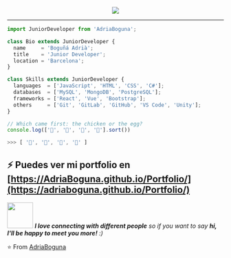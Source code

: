 <p align="center">
  <img src="https://github.com/thompsonemerson/thompsonemerson/raw/master/cover-thompson.png" />
</p>

---

```js
import JuniorDeveloper from 'AdriaBoguna';

class Bio extends JuniorDeveloper {
  name     = 'Boguñá Adrià';
  title    = 'Junior Developer';
  location = 'Barcelona';
}

class Skills extends JuniorDeveloper {
  languages  = ['JavaScript', 'HTML', 'CSS', 'C#'];
  databases  = ['MySQL', 'MongoDB', 'PostgreSQL'];
  frameworks = ['React', 'Vue', 'Bootstrap'];
  others     = ['Git', 'GitLab', 'GitHub', 'VS Code', 'Unity'];
}
```

```javascript
// Which came first: the chicken or the egg?
console.log(['🥚', '🐣', '🐥', '🐔'].sort())

>>> [ '🐔', '🐣', '🐥', '🥚' ]
```



⚡ Puedes ver mi portfolio en [https://AdriaBoguna.github.io/Portfolio/](https://adriaboguna.github.io/Portfolio/)
---
<img src="https://media.giphy.com/media/LnQjpWaON8nhr21vNW/giphy.gif" width="60"> <em><b>I love connecting with different people</b> so if you want to say <b>hi, I'll be happy to meet you more!</b> :)</em>

⭐️ From [AdriaBoguna](https://github.com/AdriaBoguna)
